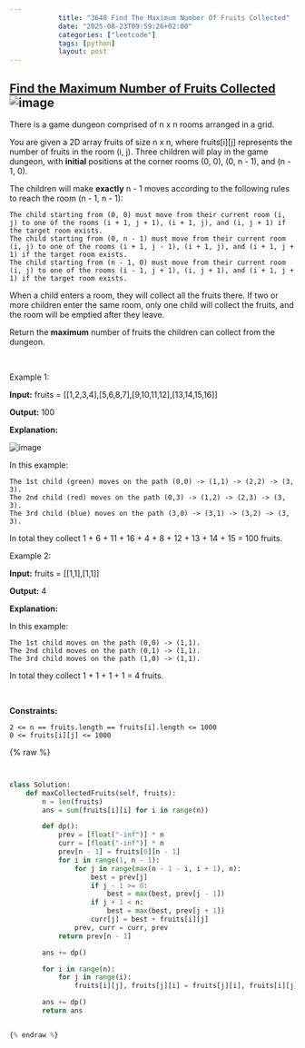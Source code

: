 ```yaml
---
            title: "3648 Find The Maximum Number Of Fruits Collected"
            date: "2025-08-23T09:59:26+02:00"
            categories: ["leetcode"]
            tags: [python]
            layout: post
---
```

            
## [Find the Maximum Number of Fruits Collected](https://leetcode.com/problems/find-the-maximum-number-of-fruits-collected) ![image](https://img.shields.io/badge/Difficulty-Hard-red)

There is a game dungeon comprised of n x n rooms arranged in a grid.

You are given a 2D array fruits of size n x n, where fruits[i][j] represents the number of fruits in the room (i, j). Three children will play in the game dungeon, with **initial** positions at the corner rooms (0, 0), (0, n - 1), and (n - 1, 0).

The children will make **exactly** n - 1 moves according to the following rules to reach the room (n - 1, n - 1):

	The child starting from (0, 0) must move from their current room (i, j) to one of the rooms (i + 1, j + 1), (i + 1, j), and (i, j + 1) if the target room exists.
	The child starting from (0, n - 1) must move from their current room (i, j) to one of the rooms (i + 1, j - 1), (i + 1, j), and (i + 1, j + 1) if the target room exists.
	The child starting from (n - 1, 0) must move from their current room (i, j) to one of the rooms (i - 1, j + 1), (i, j + 1), and (i + 1, j + 1) if the target room exists.

When a child enters a room, they will collect all the fruits there. If two or more children enter the same room, only one child will collect the fruits, and the room will be emptied after they leave.

Return the **maximum** number of fruits the children can collect from the dungeon.

 

Example 1:

**Input:** fruits = [[1,2,3,4],[5,6,8,7],[9,10,11,12],[13,14,15,16]]

**Output:** 100

**Explanation:**

![image](https://assets.leetcode.com/uploads/2024/10/15/example_1.gif)

In this example:

	The 1st child (green) moves on the path (0,0) -> (1,1) -> (2,2) -> (3, 3).
	The 2nd child (red) moves on the path (0,3) -> (1,2) -> (2,3) -> (3, 3).
	The 3rd child (blue) moves on the path (3,0) -> (3,1) -> (3,2) -> (3, 3).

In total they collect 1 + 6 + 11 + 16 + 4 + 8 + 12 + 13 + 14 + 15 = 100 fruits.

Example 2:

**Input:** fruits = [[1,1],[1,1]]

**Output:** 4

**Explanation:**

In this example:

	The 1st child moves on the path (0,0) -> (1,1).
	The 2nd child moves on the path (0,1) -> (1,1).
	The 3rd child moves on the path (1,0) -> (1,1).

In total they collect 1 + 1 + 1 + 1 = 4 fruits.

 

**Constraints:**

	2 <= n == fruits.length == fruits[i].length <= 1000
	0 <= fruits[i][j] <= 1000

{% raw %}


```python


class Solution:
    def maxCollectedFruits(self, fruits):
        n = len(fruits)
        ans = sum(fruits[i][i] for i in range(n))

        def dp():
            prev = [float("-inf")] * n
            curr = [float("-inf")] * n
            prev[n - 1] = fruits[0][n - 1]
            for i in range(1, n - 1):
                for j in range(max(n - 1 - i, i + 1), n):
                    best = prev[j]
                    if j - 1 >= 0:
                        best = max(best, prev[j - 1])
                    if j + 1 < n:
                        best = max(best, prev[j + 1])
                    curr[j] = best + fruits[i][j]
                prev, curr = curr, prev
            return prev[n - 1]

        ans += dp()

        for i in range(n):
            for j in range(i):
                fruits[i][j], fruits[j][i] = fruits[j][i], fruits[i][j]

        ans += dp()
        return ans


{% endraw %}
```
